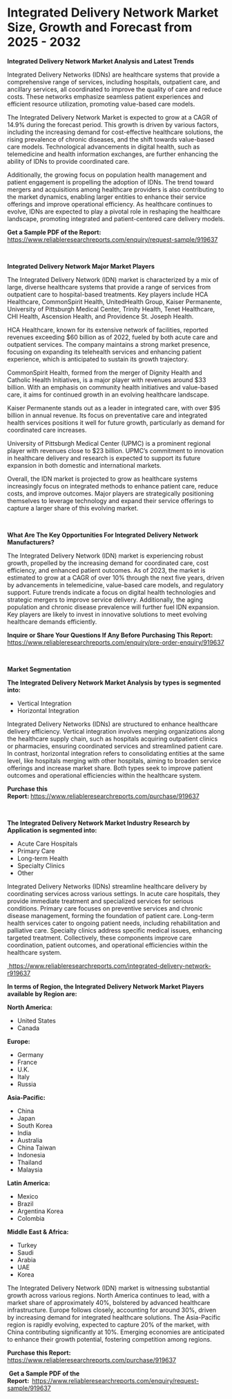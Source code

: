 <p><h1>Integrated Delivery Network Market Size, Growth and Forecast from 2025 - 2032</h1></p><p><strong>Integrated Delivery Network Market Analysis and Latest Trends</strong></p>
<p><p>Integrated Delivery Networks (IDNs) are healthcare systems that provide a comprehensive range of services, including hospitals, outpatient care, and ancillary services, all coordinated to improve the quality of care and reduce costs. These networks emphasize seamless patient experiences and efficient resource utilization, promoting value-based care models.</p><p>The Integrated Delivery Network Market is expected to grow at a CAGR of 14.9% during the forecast period. This growth is driven by various factors, including the increasing demand for cost-effective healthcare solutions, the rising prevalence of chronic diseases, and the shift towards value-based care models. Technological advancements in digital health, such as telemedicine and health information exchanges, are further enhancing the ability of IDNs to provide coordinated care.</p><p>Additionally, the growing focus on population health management and patient engagement is propelling the adoption of IDNs. The trend toward mergers and acquisitions among healthcare providers is also contributing to the market dynamics, enabling larger entities to enhance their service offerings and improve operational efficiency. As healthcare continues to evolve, IDNs are expected to play a pivotal role in reshaping the healthcare landscape, promoting integrated and patient-centered care delivery models.</p></p>
<p><strong>Get a Sample PDF of the Report:&nbsp;</strong> <a href="https://www.reliableresearchreports.com/enquiry/request-sample/919637?utm_campaign=41&utm_medium=2&utm_source=Github&utm_content=ia&utm_term=17042025&utm_id=integrated-delivery-network">https://www.reliableresearchreports.com/enquiry/request-sample/919637</a></p>
<p>&nbsp;</p>
<p><strong>Integrated Delivery Network Major Market Players</strong></p>
<p><p>The Integrated Delivery Network (IDN) market is characterized by a mix of large, diverse healthcare systems that provide a range of services from outpatient care to hospital-based treatments. Key players include HCA Healthcare, CommonSpirit Health, UnitedHealth Group, Kaiser Permanente, University of Pittsburgh Medical Center, Trinity Health, Tenet Healthcare, CHI Health, Ascension Health, and Providence St. Joseph Health.</p><p>HCA Healthcare, known for its extensive network of facilities, reported revenues exceeding $60 billion as of 2022, fueled by both acute care and outpatient services. The company maintains a strong market presence, focusing on expanding its telehealth services and enhancing patient experience, which is anticipated to sustain its growth trajectory.</p><p>CommonSpirit Health, formed from the merger of Dignity Health and Catholic Health Initiatives, is a major player with revenues around $33 billion. With an emphasis on community health initiatives and value-based care, it aims for continued growth in an evolving healthcare landscape.</p><p>Kaiser Permanente stands out as a leader in integrated care, with over $95 billion in annual revenue. Its focus on preventative care and integrated health services positions it well for future growth, particularly as demand for coordinated care increases.</p><p>University of Pittsburgh Medical Center (UPMC) is a prominent regional player with revenues close to $23 billion. UPMC’s commitment to innovation in healthcare delivery and research is expected to support its future expansion in both domestic and international markets.</p><p>Overall, the IDN market is projected to grow as healthcare systems increasingly focus on integrated methods to enhance patient care, reduce costs, and improve outcomes. Major players are strategically positioning themselves to leverage technology and expand their service offerings to capture a larger share of this evolving market.</p></p>
<p>&nbsp;</p>
<p><strong>What Are The Key Opportunities For Integrated Delivery Network Manufacturers?</strong></p>
<p><p>The Integrated Delivery Network (IDN) market is experiencing robust growth, propelled by the increasing demand for coordinated care, cost efficiency, and enhanced patient outcomes. As of 2023, the market is estimated to grow at a CAGR of over 10% through the next five years, driven by advancements in telemedicine, value-based care models, and regulatory support. Future trends indicate a focus on digital health technologies and strategic mergers to improve service delivery. Additionally, the aging population and chronic disease prevalence will further fuel IDN expansion. Key players are likely to invest in innovative solutions to meet evolving healthcare demands efficiently.</p></p>
<p><strong>Inquire or Share Your Questions If Any Before Purchasing This Report:</strong> <a href="https://www.reliableresearchreports.com/enquiry/pre-order-enquiry/919637?utm_campaign=41&utm_medium=2&utm_source=Github&utm_content=ia&utm_term=17042025&utm_id=integrated-delivery-network">https://www.reliableresearchreports.com/enquiry/pre-order-enquiry/919637</a></p>
<p>&nbsp;</p>
<p><strong>Market Segmentation</strong></p>
<p><strong>The Integrated Delivery Network Market Analysis by types is segmented into:</strong></p>
<p><ul><li>Vertical Integration</li><li>Horizontal Integration</li></ul></p>
<p><p>Integrated Delivery Networks (IDNs) are structured to enhance healthcare delivery efficiency. Vertical integration involves merging organizations along the healthcare supply chain, such as hospitals acquiring outpatient clinics or pharmacies, ensuring coordinated services and streamlined patient care. In contrast, horizontal integration refers to consolidating entities at the same level, like hospitals merging with other hospitals, aiming to broaden service offerings and increase market share. Both types seek to improve patient outcomes and operational efficiencies within the healthcare system.</p></p>
<p><strong>Purchase this Report:&nbsp;</strong><a href="https://www.reliableresearchreports.com/purchase/919637?utm_campaign=41&utm_medium=2&utm_source=Github&utm_content=ia&utm_term=17042025&utm_id=integrated-delivery-network">https://www.reliableresearchreports.com/purchase/919637</a></p>
<p>&nbsp;</p>
<p><strong>The Integrated Delivery Network Market Industry Research by Application is segmented into:</strong></p>
<p><ul><li>Acute Care Hospitals</li><li>Primary Care</li><li>Long-term Health</li><li>Specialty Clinics</li><li>Other</li></ul></p>
<p><p>Integrated Delivery Networks (IDNs) streamline healthcare delivery by coordinating services across various settings. In acute care hospitals, they provide immediate treatment and specialized services for serious conditions. Primary care focuses on preventive services and chronic disease management, forming the foundation of patient care. Long-term health services cater to ongoing patient needs, including rehabilitation and palliative care. Specialty clinics address specific medical issues, enhancing targeted treatment. Collectively, these components improve care coordination, patient outcomes, and operational efficiencies within the healthcare system.</p></p>
<p><a href="https://www.reliableresearchreports.com/integrated-delivery-network-r919637?utm_campaign=41&utm_medium=2&utm_source=Github&utm_content=ia&utm_term=17042025&utm_id=integrated-delivery-network">&nbsp;https://www.reliableresearchreports.com/integrated-delivery-network-r919637</a></p>
<p><strong>In terms of Region, the Integrated Delivery Network Market Players available by Region are:</strong></p>
<p>
    <p> <strong> North America: </strong>
        <ul>
            <li>United States</li>
            <li>Canada</li>
        </ul>
        </p> 
    <p> <strong> Europe: </strong>
        <ul>
            <li>Germany</li>
            <li>France</li>
            <li>U.K.</li>
            <li>Italy</li>
            <li>Russia</li>
        </ul>
        </p> 
    <p> <strong> Asia-Pacific: </strong>
        <ul>
            <li>China</li>
            <li>Japan</li>
            <li>South Korea</li>
            <li>India</li>
            <li>Australia</li>
            <li>China Taiwan</li>
            <li>Indonesia</li>
            <li>Thailand</li>
            <li>Malaysia</li>
        </ul>
        </p> 
    <p> <strong> Latin America: </strong>
        <ul>
            <li>Mexico</li>
            <li>Brazil</li>
            <li>Argentina Korea</li>
            <li>Colombia</li>
        </ul>
        </p> 
    <p> <strong> Middle East & Africa: </strong>
        <ul>
            <li>Turkey</li>
            <li>Saudi</li>
            <li>Arabia</li>
            <li>UAE</li>
            <li>Korea</li>
        </ul>
    </p>
    </p>
<p><p>The Integrated Delivery Network (IDN) market is witnessing substantial growth across various regions. North America continues to lead, with a market share of approximately 40%, bolstered by advanced healthcare infrastructure. Europe follows closely, accounting for around 30%, driven by increasing demand for integrated healthcare solutions. The Asia-Pacific region is rapidly evolving, expected to capture 20% of the market, with China contributing significantly at 10%. Emerging economies are anticipated to enhance their growth potential, fostering competition among regions.</p></p>
<p><strong>Purchase this Report: </strong><a href="https://www.reliableresearchreports.com/purchase/919637?utm_campaign=41&utm_medium=2&utm_source=Github&utm_content=ia&utm_term=17042025&utm_id=integrated-delivery-network">https://www.reliableresearchreports.com/purchase/919637</a></p>
<p>&nbsp;<strong>Get a Sample PDF of the Report:&nbsp;&nbsp;</strong><a href="https://www.reliableresearchreports.com/enquiry/request-sample/919637?utm_campaign=41&utm_medium=2&utm_source=Github&utm_content=ia&utm_term=17042025&utm_id=integrated-delivery-network">https://www.reliableresearchreports.com/enquiry/request-sample/919637</a></p>
<p><strong></strong></p>
<p><p></p><p></p><p></p></p>